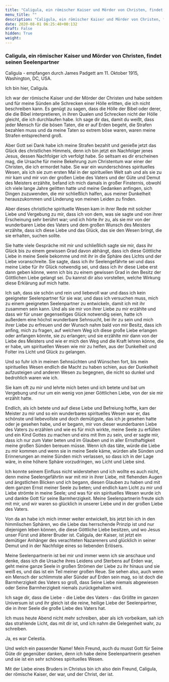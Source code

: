 ```yaml
---
title: "Caligula, ein römischer Kaiser und Mörder von Christen, findet seinen Seelenpartner"
menu_title: ""
description: "Caligula, ein römischer Kaiser und Mörder von Christen, findet seinen Seelenpartner"
date: 2020-08-01 06:25:48+00:132
draft: False
hidden: True
weight:
---
```

### Caligula, ein römischer Kaiser und Mörder von Christen, findet seinen Seelenpartner

Caligula - empfangen durch James Padgett am 11. Oktober 1915, Washington, DC, USA.

Ich bin hier, Caligula.

Ich war der römische Kaiser und der Mörder der Christen und habe seitdem und für meine Sünden alle Schrecken einer Hölle erlitten, die ich nicht beschreiben kann. Es genügt zu sagen, dass die Hölle der Bibel oder derer, die die Bibel interpretieren, in ihren Qualen und Schrecken nicht der Hölle gleicht, die ich durchlaufen habe. Ich sage dir das, damit du weißt, dass jeder Mensch für die bösen Taten, die er auf Erden begeht, die Strafen bezahlen muss und da meine Taten so extrem böse waren, waren meine Strafen entsprechend groß.

Aber Gott sei Dank habe ich meine Strafen bezahlt und genieße jetzt das Glück des christlichen Himmels, denn ich bin jetzt ein Nachfolger jenes Jesus, dessen Nachfolger ich verfolgt habe. So seltsam es dir erscheinen mag, die Ursache für meine Bekehrung zum Christentum war einer der Christen, die ich ermordet habe. Sie war ein wunderschönes spirituelles Wesen, als ich sie zum ersten Mal in der spirituellen Welt sah und als sie zu mir kam und mir von der großen Liebe des Vaters und der Güte und Demut des Meisters erzählte, befand ich mich damals in großer Finsternis, obwohl ich viele lange Jahre gelitten hatte und meine Gedanken anfingen, sich Dingen zuzuwenden, die mir schließlich halfen, aus meiner Dunkelheit herauszukommen und Linderung von meinen Leiden zu finden.

Aber dieses christliche spirituelle Wesen kam in ihrer Rede mit solcher Liebe und Vergebung zu mir, dass ich von dem, was sie sagte und von ihrer Erscheinung sehr berührt war; und ich hörte ihr zu, als sie mir von der wunderbaren Liebe des Vaters und dem großen Wunsch des Meisters erzählte, dass ich diese Liebe und das Glück, das sie den Wesen bringt, die sie erhalten, suchen sollte.

Sie hatte viele Gespräche mit mir und schließlich sagte sie mir, dass ihr Glück bis zu einem gewissen Grad davon abhängt, dass ich diese Göttliche Liebe in meine Seele bekomme und mit ihr in die Sphäre des Lichts und der Liebe voranschreite. Sie sagte, dass ich ihr Seelengefährte sei und dass meine Liebe für ihr Glück notwendig sei, und dass ich ihr diese Liebe erst dann geben könne, wenn ich bis zu einem gewissen Grad in den Besitz der Göttlichen Liebe gelangt sei. Du kannst dir also vorstellen, welche Wirkung diese Erklärung auf mich hatte.

Ich sah, dass sie schön und rein und liebevoll war und dass ich kein geeigneter Seelenpartner für sie war, und dass ich versuchen muss, mich zu einem geeigneten Seelenpartner zu entwickeln, damit ich mit ihr zusammen sein kann. Und als sie mir von ihrer Liebe zu mir erzählte und dass wir für unser gegenseitiges Glück notwendig seien, hatte ich außerdem eine höchst wunderbare Sehnsucht, bei ihr zu sein und mich ihrer Liebe zu erfreuen und der Wunsch nahm bald von mir Besitz, dass ich anfing, mich zu fragen, auf welchem Weg ich diese große Liebe erlangen oder anfangen könnte, sie zu erlangen; und sie erzählte mir dann von der Liebe des Meisters und wie er mich den Weg und die Kraft lehren könne, die er habe, um spirituellen Wesen wie mir zu helfen, aus der Dunkelheit und Folter ins Licht und Glück zu gelangen.

Und so fuhr ich in meinen Sehnsüchten und Wünschen fort, bis mein spirituelles Wesen endlich die Macht zu haben schien, aus der Dunkelheit aufzusteigen und anderen Wesen zu begegnen, die nicht so dunkel und bedrohlich waren wie ich.

Sie kam oft zu mir und lehrte mich beten und ich betete und bat um Vergebung und nur um ein wenig von jener Göttlichen Liebe, von der sie mir erzählt hatte.

Endlich, als ich betete und auf diese Liebe und Befreiung hoffte, kam der Meister zu mir und so ein wunderbares spirituelles Wesen war er, das schönste und liebevollste und doch demütigste, das ich je gesehen hatte oder je gesehen habe, und er begann, mir von dieser wunderbaren Liebe des Vaters zu erzählen und wie es für mich wirkte, meine Seele zu erfüllen und ein Kind Gottes zu machen und eins mit Ihm zu sein, und er sagte mir, dass ich nur zum Vater beten und im Glauben und in aller Ernsthaftigkeit meine großen Sünden bereuen müsse. Wenn ich das täte, würde die Liebe zu mir kommen und wenn sie in meine Seele käme, würden alle Sünden und Erinnerungen an meine Sünden mich verlassen, so dass ich in der Lage wäre, in eine höhere Sphäre vorzudringen, wo Licht und Liebe sind.

Ich konnte seinem Einfluss nicht widerstehen und ich wollte es auch nicht, denn meine Seelengefährtin war mit mir in ihrer Liebe, mit flehenden Augen und ängstlichen Blicken und ich begann, diesen Glauben zu haben und mit dem ganzen Ernst meiner Seele zu beten; und endlich kam Licht zu mir und Liebe strömte in meine Seele; und was für ein spirituelles Wesen wurde ich und dankte Gott für seine Barmherzigkeit. Meine Seelenpartnerin freute sich mit mir, und wir waren so glücklich in unserer Liebe und in der großen Liebe des Vaters.

Von da an habe ich mich immer weiter entwickelt, bis jetzt bin ich in den himmlischen Sphären, wo die Liebe das herrschende Prinzip ist und nur diejenigen leben können, die diese Göttliche Liebe besitzen, und wo Jesus unser Fürst und älterer Bruder ist. Caligula, der Kaiser, ist jetzt ein demütiger Anhänger des verachteten Nazareners und glücklich in seiner Demut und in der Nachfolge eines so liebenden Erlösers.

Meine Seelenpartnerin ist bei mir und immer wenn ich sie anschaue und denke, dass ich die Ursache ihres Leidens und Sterbens auf Erden war, geht meine ganze Seele in großen Strömen der Liebe zu ihr hinaus und sie weiß es, und das ist ein Teil meiner großen Reue. Sie sehen also, auch wenn ein Mensch der schlimmste aller Sünder auf Erden sein mag, so ist doch die Barmherzigkeit des Vaters so groß, dass Seine Liebe niemals abgewiesen oder Seine Barmherzigkeit niemals zurückgehalten wird.

Ich sage dir, dass die Liebe - die Liebe des Vaters - das Größte im ganzen Universum ist und ihr gleich ist die reine, heilige Liebe der Seelenpartner, die in ihrer Seele die große Liebe des Vaters hat.

Ich muss heute Abend nicht mehr schreiben, aber als ich vorbeikam, sah ich das strahlende Licht, das mit dir ist, und ich nahm die Gelegenheit wahr, zu schreiben.

Ja, es war Celestia.

Und welch ein passender Name! Mein Freund, auch du musst Gott für Seine Güte dir gegenüber danken, denn ich habe deine Seelenpartnerin gesehen und sie ist ein sehr schönes spirituelles Wesen.

Mit der Liebe eines Bruders in Christus bin ich also dein Freund, Caligula, der römische Kaiser, der war, und der Christ, der ist.
